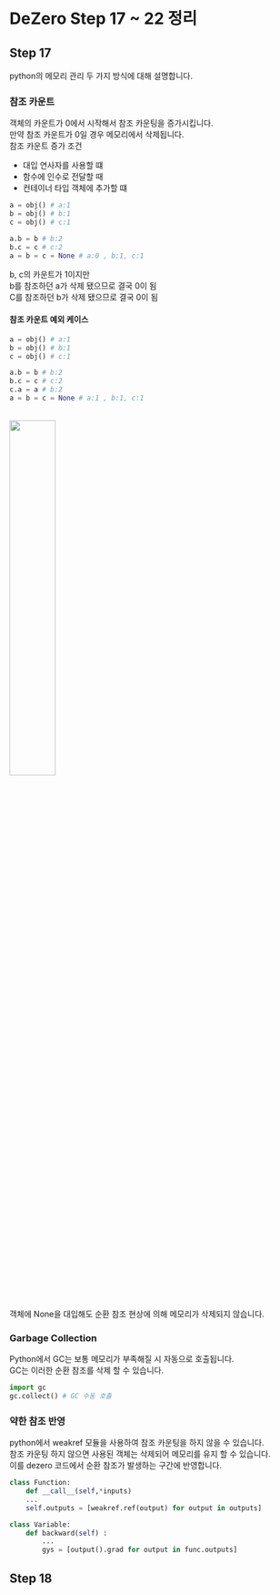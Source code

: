 # DeZero Step 17 ~ 22 정리

## Step 17
python의 메모리 관리 두 가지 방식에 대해 설명합니다.
### 참조 카운트
객체의 카운트가 0에서 시작해서 참조 카운팅을 증가시킵니다.  
만약 참조 카운트가 0일 경우 메모리에서 삭제됩니다.  
참조 카운트 증가 조건
- 대입 연사자를 사용할 떄
- 함수에 인수로 전달할 때
- 컨테이너 타입 객체에 추가할 떄
```python
a = obj() # a:1
b = obj() # b:1
c = obj() # c:1

a.b = b # b:2
b.c = c # c:2
a = b = c = None # a:0 , b:1, c:1
```
b, c의 카운트가 1이지만  
b를 참조하던 a가 삭제 됐으므로 결국 0이 됨  
C를 참조하던 b가 삭제 됐으므로 결국 0이 됨  


#### 참조 카운트 예외 케이스
```python
a = obj() # a:1
b = obj() # b:1
c = obj() # c:1

a.b = b # b:2
b.c = c # c:2
c.a = a # b:2
a = b = c = None # a:1 , b:1, c:1
```
<br>
<img src="https://github.com/user-attachments/assets/" width=40%>
<br>
객체에 None을 대입해도 순환 참조 현상에 의해 메모리가 삭제되지 않습니다.  

### Garbage Collection
Python에서 GC는 보통 메모리가 부족해질 시 자동으로 호출됩니다.  
GC는 이러한 순환 참조를 삭제 할 수 있습니다.  

```python
import gc 
gc.collect() # GC 수동 호출
```

### 약한 참조 반영
python에서 weakref 모듈을 사용하여 참조 카운팅을 하지 않을 수 있습니다.  
참조 카운팅 하지 않으면 사용된 객체는 삭제되어 메모리를 유지 할 수 있습니다.  
이를 dezero 코드에서 순환 참조가 발생하는 구간에 반영합니다.  
<!-- 순환 참조 발셍 구간 : Function의 output을 Variable로 받고 Variable backward에서  -->

```python
class Function: 
    def __call__(self,*inputs)
    ...
    self.outputs = [weakref.ref(output) for output in outputs]

class Variable:
    def backward(self) :
        ...
        gys = [output().grad for output in func.outputs]
```


## Step 18
